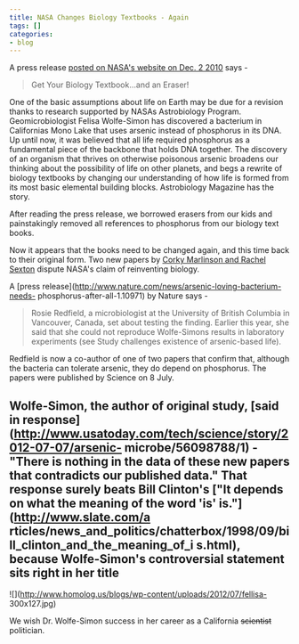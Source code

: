 ```yaml
---
title: NASA Changes Biology Textbooks - Again
tags: []
categories:
- blog
---
```

A press release [ posted on NASA's website on Dec. 2
2010](http://astrobiology.nasa.gov/articles/thriving-on-arsenic/) says -
<!--more-->

> Get Your Biology Textbook...and an Eraser!

One of the basic assumptions about life on Earth may be due for a revision
thanks to research supported by NASAs Astrobiology Program. Geomicrobiologist
Felisa Wolfe-Simon has discovered a bacterium in Californias Mono Lake that
uses arsenic instead of phosphorus in its DNA. Up until now, it was believed
that all life required phosphorus as a fundamental piece of the backbone that
holds DNA together. The discovery of an organism that thrives on otherwise
poisonous arsenic broadens our thinking about the possibility of life on other
planets, and begs a rewrite of biology textbooks by changing our understanding
of how life is formed from its most basic elemental building blocks.
Astrobiology Magazine has the story.

After reading the press release, we borrowed erasers from our kids and
painstakingly removed all references to phosphorus from our biology text
books.

Now it appears that the books need to be changed again, and this time back to
their original form. Two new papers by [Corky Marlinson and Rachel
Sexton](http://en.wikipedia.org/wiki/Deception_Point) dispute NASA's claim of
reinventing biology.

A [press release](http://www.nature.com/news/arsenic-loving-bacterium-needs-
phosphorus-after-all-1.10971) by Nature says -

> Rosie Redfield, a microbiologist at the University of British Columbia in
Vancouver, Canada, set about testing the finding. Earlier this year, she said
that she could not reproduce Wolfe-Simons results in laboratory experiments
(see Study challenges existence of arsenic-based life).

Redfield is now a co-author of one of two papers that confirm that, although
the bacteria can tolerate arsenic, they do depend on phosphorus. The papers
were published by Science on 8 July.

Wolfe-Simon, the author of original study, [said in
response](http://www.usatoday.com/tech/science/story/2012-07-07/arsenic-
microbe/56098788/1) \- "There is nothing in the data of these new papers that
contradicts our published data." That response surely beats Bill Clinton's
["It depends on what the meaning of the word 'is' is."](http://www.slate.com/a
rticles/news_and_politics/chatterbox/1998/09/bill_clinton_and_the_meaning_of_i
s.html), because Wolfe-Simon's controversial statement sits right in her title
-

![](http://www.homolog.us/blogs/wp-content/uploads/2012/07/fellisa-
300x127.jpg)

We wish Dr. Wolfe-Simon success in her career as a California
<del>scientist</del> politician.


